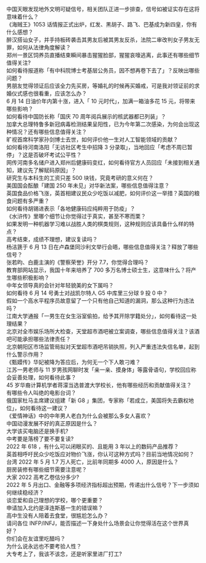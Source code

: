 中国天眼发现地外文明可疑信号，相关团队正进一步排查，信号如被证实存在这将意味着什么？  
《海贼王》1053 话情报正式出炉，红发、黑胡子、路飞、巴基成为新四皇，你有什么感想？  
醉汉搭讪女子，并手持板砖袭击其男友后被其男友反杀，法院二审改判女子男友无罪，如何从法律角度解读？  
郑州一景区饲养员直播结束瞬间暴击猩猩脸部，猩猩哀嚎逃离，此事还有哪些细节值得关注?  
如何看待报道称「有中科院博士考基层公务员，因不想再卷下去了」？反映出哪些问题？  
男朋友觉得领证后应该全力先买房，等婚礼的时候再买婚戒，可是我对领证前的求婚仪式感也很看重，应该怎么办？  
6 月 14 日油价年内第十涨，进入「 10 元时代」，加满一箱油多花 15 元，将带来哪些影响？  
如何看待中国防长称「国庆 70 周年阅兵展示的核武器都已列装」？  
加拿大总理特鲁多新冠病毒检测结果呈阳性，已为今年第二次感染，为何会出现这种情况？还有哪些信息值得关注？  
旷视首席科学家孙剑博士去世，如何评价他一生对人工智能领域的贡献？  
如何看待河南洛阳「无访社区考生中招降 3 分录取」，当地回应「考虑不周已暂停」？这是否破坏考试公平性？  
网传河南多名储户进入郑州后健康码变红，如何看待官方人员回应「未接到相关通知，建议先了解赋码原因」？  
研究生与本科生的工资只差 500 块钱，究竟考研的意义何在？  
美国国会酝酿「建国 250 年未见」对华新法案，哪些信息值得注意？  
英国食品价格飞涨，英首相建议民众少吃饭以减肥，如何评价这一举措？英国的粮食问题有多严重？  
如何看待胡锡进表示「各地健康码应纯粹用于防疫」？  
《水浒传》里哪个细节让你觉得过于真实，甚至不寒而栗？  
如果发明一种机器学习难以战胜人类的棋类规则，这种规则应该具备什么样的特点？  
高考结束，成绩不理想，建议复读吗？  
杨洁篪于 6 月 13 日在卢森堡同沙利文举行会晤，哪些信息值得关注？释放了哪些信号？  
张若昀、白鹿主演的《警察荣誉》开分 7.7，你觉得合理吗？  
教育部网站显示，我国十年来培养了 700 多万名博士硕士生，这意味什么？将产生哪些积极影响？  
中年女领导真的会针对年轻貌美的女下属吗？  
如何看待 6 月 14 号勇士对战凯尔特人 G5 中库里三分球 9 投 0 中？  
假如一个高水平程序员故意留了一个只有他自己知道的漏洞，那么这种行为违法吗？  
江南大学通报「一男生在女生浴室偷拍，给予其开除学籍处分」，如何看待这一处理结果？  
北京对全市娱乐场所大检查，天堂超市酒吧被立案调查，哪些信息值得关注？该酒吧可能承担哪些法律责任？  
北京朝阳区市场监管局拟对天堂超市酒吧吊销执照，列入严重违法失信名单，起到什么警示作用？  
《甄嬛传》华妃被降为答应后，为何无一个下人敢刁难？  
江苏一男老师与 11 岁男孩网聊时发「亲一亲、摸身体」等露骨语句，学校回应称会妥善处理，如何看待此事？  
45 岁华裔计算机学者蒋濛当选普渡大学校长，他有哪些经历和贡献值得关注？  
有哪些令人叫绝的电影台词？  
俄国家杜马主席建议组建「新 G8 」集团，专家称「若成立，美国将失去霸权地位」，如何看待这一建议？  
《爱情神话》中的中年男人老白为什么会被那么多女人喜欢？  
中国动漫发展不好的真正原因是什么？  
大学该买电脑还是换手机?  
中考要是落榜了要不要复读?  
2022 年 618 ，有什么可以闭眼买的、且能用 3 年以上的数码产品推荐？  
英首相呼吁民众少吃饭应对物价飞涨，你认可这种方式吗？目前当地情况如何？  
台湾 2022 年 5 月 1.7 万人死亡，比前年同期多 4000 人，原因是什么？  
厨房装修有哪些细节需要注意呢？  
大家 2022 高考乙卷估分多少?  
2022 年 5 月出口、金融等多项经济指标超出预期，传递出什么信号？下一步须如何继续稳经济？  
谈恋爱和自己理想的学校，哪个更重要？  
申请加入北约是泽连斯基一生的错误嘛？  
高中生没有人陪着去食堂，很尴尬怎么办？  
请问各位 INFP/INFJ，能否描述一下身处什么场景会让你觉得活在这个世界真好？  
你们会在友谊里吃醋吗？  
为什么说永远也不要考验人性？  
大专考上了，我该不该念，还是听家里进厂打工?  
